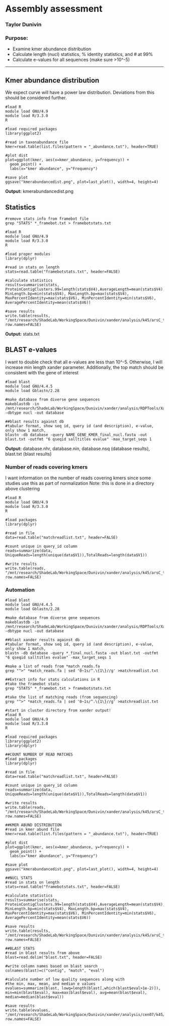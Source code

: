 # Assembly assessment
### Taylor Dunivin

### Purpose: 
  * Examine kmer abundance distribution
  * Calculate length (nucl) statistics, % identity statistics, and # at 99%
  * Calculate e-values for all sequences (make sure >10^-5)
  
---

## Kmer abundance distribution
We expect curve will have a power law distribution. Deviations from this should be considered further. 
```
#load R
module load GNU/4.9
module load R/3.3.0
R

#load required packages
library(ggplot2)

#read in taxonabundance file
kmer=read.table(list.files(pattern = "_abundance.txt"), header=TRUE)

#plot dist
plot=ggplot(kmer, aes(x=kmer_abundance, y=frequency)) +
  geom_point() +
  labs(x="kmer abundance", y="Frequency")
  
#save plot
ggsave("kmerabundancedist.png", plot=last_plot(), width=4, height=4)
```
__Output:__ kmerabundancedist.png

## Statistics
```
#remove stats info from framebot file
grep "STATS" *_framebot.txt > framebotstats.txt

#load R
module load GNU/4.9
module load R/3.3.0
R

#load proper modules
library(dplyr)

#read in stats on length
stats=read.table("framebotstats.txt", header=FALSE)

#calculate statistics
results=summarise(stats, ProteinContigClusters.99=length(stats$V4),AverageLength=mean(stats$V4),MedianLength=median(stats$V4), MinLength.bp=min(stats$V4), MaxLength.bp=max(stats$V4), MaxPercentIdentity=max(stats$V6), MinPercentIdentity=min(stats$V6), AveragePercentIdentity=mean(stats$V6))

#save results
write.table(results, "/mnt/research/ShadeLab/WorkingSpace/Dunivin/xander/analysis/k45/arsC_thio/cluster/stats.txt", row.names=FALSE)
```
__Output:__ stats.txt

## BLAST e-values
I want to double check that all e-values are less than 10^-5. Otherwise, I will increase min length xander parameter. Additionally, the top match should be consistent with the gene of interest
```
#load blast
module load GNU/4.4.5
module load Gblastn/2.28

#make database from diverse gene sequences
makeblastdb -in /mnt/research/ShadeLab/WorkingSpace/Dunivin/xander/analysis/RDPTools/Xander_assembler/gene_resource/GENE/originaldata/nucl.fa  -dbtype nucl -out database

##blast results against db
#tabular format, show seq id, query id (and description), e-value, only show 1 match,
blastn -db database -query NAME_GENE_KMER_final_nucl.fasta -out blast.txt -outfmt "6 qseqid salltitles evalue" -max_target_seqs 1
```

__Output:__ database.nhr, database.nin, database.nsq (database results), blast.txt (blast results)

### Number of reads covering kmers
I want information on the number of reads covering kmers since some studies use this as part of normalization
Note: this is done in a directory above clustering 

```
#load R
module load GNU/4.9
module load R/3.3.0
R

#load packages
library(dplyr)

#read in file 
data=read.table("matchreadlist.txt", header=FALSE)

#count unique in query_id column
reads=summarize(data, UniqueReads=length(unique(data$V1)),TotalReads=length(data$V1))

#write results
write.table(reads, "/mnt/research/ShadeLab/WorkingSpace/Dunivin/xander/analysis/k45/arsC_thio/cluster/readssummary.txt", row.names=FALSE)
```

### Automation
```
#load blast
module load GNU/4.4.5
module load Gblastn/2.28

#make database from diverse gene sequences
makeblastdb -in /mnt/research/ShadeLab/WorkingSpace/Dunivin/xander/analysis/RDPTools/Xander_assembler/gene_resource/GENE/originaldata/nucl.fa  -dbtype nucl -out database

##blast xander results against db
#tabular format, show seq id, query id (and description), e-value, only show 1 match,
blastn -db database -query *_final_nucl.fasta -out blast.txt -outfmt "6 qseqid salltitles evalue" -max_target_seqs 1

#make a list of reads from *match_reads.fa
grep "^>" *match_reads.fa | sed '0~1s/^.\{1\}//g' >matchreadlist.txt

##Extract info for stats calculations in R
#take the framebot stats
grep "STATS" *_framebot.txt > framebotstats.txt

#take the list of matching reads (from sequencing)
grep "^>" *match_reads.fa | sed '0~1s/^.\{1\}//g' >matchreadlist.txt

#start in cluster directory from xander output!
#load R
module load GNU/4.9
module load R/3.3.0
R

#load required packages
library(ggplot2)
library(dplyr)

##COUNT NUMBER OF READ MATCHES
#load packages
library(dplyr)

#read in file 
data=read.table("matchreadlist.txt", header=FALSE)

#count unique in query_id column
reads=summarize(data, UniqueReads=length(unique(data$V1)),TotalReads=length(data$V1))

#write results
write.table(reads, "/mnt/research/ShadeLab/WorkingSpace/Dunivin/xander/analysis/k45/arsC_thio/cluster/readssummary.txt", row.names=FALSE)

##KMER ABUND DISTRIBUTION
#read in kmer abund file
kmer=read.table(list.files(pattern = "_abundance.txt"), header=TRUE)

#plot dist
plot=ggplot(kmer, aes(x=kmer_abundance, y=frequency)) +
  geom_point() +
  labs(x="kmer abundance", y="Frequency")
  
#save plot
ggsave("kmerabundancedist.png", plot=last_plot(), width=4, height=4)

##NUCL STATS 
#read in stats on length
stats=read.table("framebotstats.txt", header=FALSE)

#calculate statistics
results=summarise(stats, ProteinContigClusters.99=length(stats$V4),AverageLength=mean(stats$V4),MedianLength=median(stats$V4), MinLength.bp=min(stats$V4), MaxLength.bp=max(stats$V4), MaxPercentIdentity=max(stats$V6), MinPercentIdentity=min(stats$V6), AveragePercentIdentity=mean(stats$V6))

#save results
write.table(results, "/mnt/research/ShadeLab/WorkingSpace/Dunivin/xander/analysis/k45/arsC_thio/cluster/stats.txt", row.names=FALSE)

##BLAST STATS
#read in blast results from above
blast=read.delim("blast.txt", header=FALSE)

#write column names based on blast search
colnames(blast)=c("contig", "match", "eval")

#calculate number of low quality sequences along with
#the min, max, mean, and median e values
evalues=summarize(blast, lowq=length(blast[,which(blast$eval>1e-2)]), min=min(blast$eval), max=max(blast$eval), avg=mean(blast$eval), median=median(blast$eval))

#save results
write.table(evalues, "/mnt/research/ShadeLab/WorkingSpace/Dunivin/xander/analysis/cen07/k45/pyrG/cluster/e.values.txt", row.names=FALSE)

```
